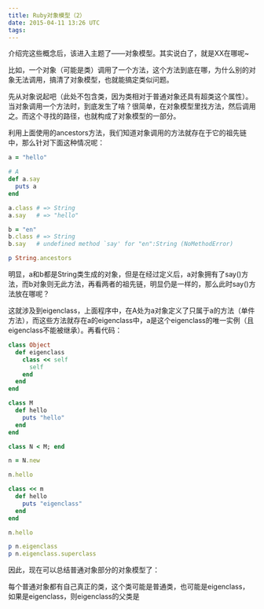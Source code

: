 ```yaml
---
title: Ruby对象模型（2）
date: 2015-04-11 13:26 UTC
tags:
---
```


介绍完这些概念后，该进入主题了——对象模型。其实说白了，就是XX在哪呢~

比如，一个对象（可能是类）调用了一个方法，这个方法到底在哪，为什么别的对象无法调用，搞清了对象模型，也就能搞定类似问题。

先从对象说起吧（此处不包含类，因为类相对于普通对象还具有超类这个属性）。当对象调用一个方法时，到底发生了啥？很简单，在对象模型里找方法，然后调用之。而这个寻找的路径，也就构成了对象模型的一部分。

利用上面使用的ancestors方法，我们知道对象调用的方法就存在于它的祖先链中，那么针对下面这种情况呢：

```ruby
a = "hello"

# A
def a.say
  puts a
end

a.class # => String
a.say   # => "hello"

b = "en"
b.class # => String
b.say   # undefined method `say' for "en":String (NoMethodError)

p String.ancestors
```

明显，a和b都是String类生成的对象，但是在经过定义后，a对象拥有了say()方法，而b对象则无此方法，再看两者的祖先链，明显仍是一样的，那么此时say()方法放在哪呢？

这就涉及到eigenclass，上面程序中，在A处为a对象定义了只属于a的方法（单件方法），而这些方法就存在a的eigenclass中，a是这个eigenclass的唯一实例（且eigenclass不能被继承）。再看代码：

```ruby
class Object
  def eigenclass
    class << self
      self
    end
  end
end

class M
  def hello
    puts "hello"
  end
end

class N < M; end

n = N.new

n.hello

class << m
  def hello
    puts "eigenclass"
  end
end

n.hello

p n.eigenclass
p n.eigenclass.superclass


```

因此，现在可以总结普通对象部分的对象模型了：

每个普通对象都有自己真正的类，这个类可能是普通类，也可能是eigenclass，如果是eigenclass，则eigenclass的父类是
